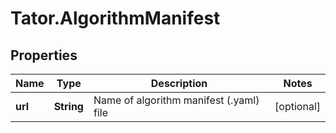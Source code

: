 # Tator.AlgorithmManifest

## Properties

Name | Type | Description | Notes
------------ | ------------- | ------------- | -------------
**url** | **String** | Name of algorithm manifest (.yaml) file | [optional] 


